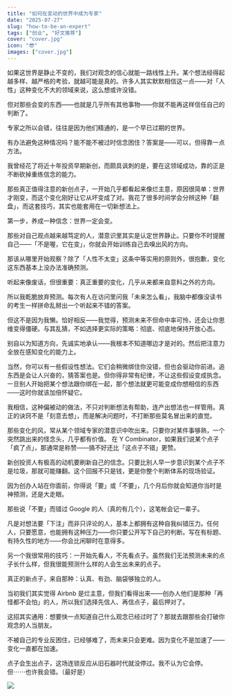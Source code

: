 ```yaml
---
title: "如何在变动的世界中成为专家"
date: "2025-07-27"
slug: "how-to-be-an-expert"
tags: ["创业", "好文推荐"]
cover: "cover.jpg"
icon: "😎"
images: ["cover.jpg"]
---
```

如果这世界是静止不变的，我们对观念的信心就能一路线性上升。某个想法经得起越多样、越严格的考验，就越可能是真的。许多人其实默默相信这一点——对「人性」这种变化不大的领域来说，这么想或许没错。



但对那些会变的东西——也就是几乎所有其他事物——你就不能再这样信任自己的判断了。



专家之所以会错，往往是因为他们精通的，是一个早已过期的世界。



有办法避免这种情况吗？能不能不被过时信念困住？答案是——可以，但得靠一点方法。



我曾经花了将近十年投资早期新创，而颇具讽刺的是，要在这领域成功，靠的正是不断砍掉重练信念的能力。



那些真正值得注意的新创点子，一开始几乎都看起来像烂主意，原因很简单：世界才刚变，而这个变化刚好让它从坏变成了对。我花了很多时间学会分辨这种「翻盘」，而这套技巧，其实也能套用在一切新想法上。



第一步，养成一种信念：世界一定会变。



那些对自己观点越来越笃定的人，潜意识里其实是认定世界静止。只要你不时提醒自己——「不是喔，它在变」，你就会开始训练自己去嗅出风的方向。



那该从哪里开始观察？除了「人性不太变」这条中等实用的原则外，很抱歉，变化这东西基本上没办法准确预测。



听起来像废话，但很重要：真正重要的变化，几乎从来都来自意料之外的方向。



所以我乾脆放弃预测。每次有人在访问里问我「未来怎么看」，我脑中都像没读书的考生一样拼命乱掰出一个听起来不错的答案。



但这不是因为我懒。恰好相反——我觉得，预测未来不但命中率可怜，还会让你思维变得僵硬。与其乱猜，不如选择更实际的策略：彻底、彻底地保持开放心态。



别自以为知道方向，先诚实地承认——我根本不知道哪边才是对的。然后把注意力全放在感知变化的能力上。



当然，你可以有一些假设性想法。它们会稍微绑住你没错，但也会驱动你前进。追东西是会让人兴奋的，猜答案也是。但你得非常有纪律，不让这些假设变成执念。
一旦别人开始把某个想法跟你绑在一起，那个想法就更可能变成你想相信的东西——这时你就该加倍怀疑它。



我相信，这种偏被动的做法，不只对判断想法有帮助，连产出想法也一样管用。真正的诀窍不是「刻意去想」，而是解决问题时，不打断那些莫名冒出来的直觉。



那些变化的风，常从某个领域专家的潜意识中吹出来。只要你对某件事够熟，一个突然跳出来的怪念头，几乎都有价值。
在 Y Combinator，如果我们说某个点子「疯了点」，那通常是称赞——搞不好还比「这点子不错」更赞。



新创投资人有极高的动机要刷新自己的信念。只要比别人早一步意识到某个点子不是垃圾，那就可能赚翻。这个回报不只是钱，更是你整个判断体系的现场验证。



因为创办人站在你面前，你得说「要」或「不要」，几个月后你就会知道你当时是神预测，还是大走眼。



那些说「不要」而错过 Google 的人（真的有几个），这笔帐会记一辈子。



凡是对想法要「下注」而非只评论的人，基本上都拥有这种自我纠错压力。任何人，只要愿意，也能拥有这种压力——你只要公开写下自己的判断。写在有标题、有持久性的地方——你会比闲聊时在意得多。



另一个我很常用的技巧：一开始先看人，不先看点子。虽然我们无法预测未来的点子长什么样，但我很能预测什么样的人会生出未来的点子。



真正的新点子，来自那种：认真、有劲、脑袋够独立的人。



当初我们其实觉得 Airbnb 是烂主意，但我们看得出来——创办人他们是那种「再怪都不会怕」的人，所以我们选择先信人、再信点子，最后押对了。



这招其实通用：想要快一点知道自己什么观念已经过时了？那就去跟那些会打破你观念的人当朋友。



不被自己的专业反困住，已经够难了，而未来只会更难。因为变化不是加速了——变化一直都在加速。



点子会生出点子，这场连锁反应从旧石器时代就没停过。我不认为它会停。
但⋯⋯也许我会错。（最好是）




![](https://prod-files-secure.s3.us-west-2.amazonaws.com/112d0858-5090-4d34-a606-b75eb8d65fd2/46476355-9cf3-4e99-9b7a-3531bc426380/1000202064.png?X-Amz-Algorithm=AWS4-HMAC-SHA256&X-Amz-Content-Sha256=UNSIGNED-PAYLOAD&X-Amz-Credential=ASIAZI2LB4664RWW6ZXQ%2F20250828%2Fus-west-2%2Fs3%2Faws4_request&X-Amz-Date=20250828T093251Z&X-Amz-Expires=3600&X-Amz-Security-Token=IQoJb3JpZ2luX2VjEEkaCXVzLXdlc3QtMiJHMEUCID3KmDmjbWfK%2FxORz5T0Dcymh51UK%2Fl2b9gfiX35Ht%2F7AiEAiKWB0f5xkLMfdo%2BY4kNKtigHGvwFVu83eA0ggG1s8Z0qiAQIov%2F%2F%2F%2F%2F%2F%2F%2F%2F%2FARAAGgw2Mzc0MjMxODM4MDUiDGNdwNCDKiHM0vlmiyrcA6Oy7JfgZQm5R2%2F1YnGicPE6XNgR4w4yMWs0wb8%2FT3Er1n3xA%2FB2DkYzmBGem6J7%2BMiiIljIZbdVcHU0qWSPeQsBeyPs2PbIb2eYJAz5CoLgd97%2Bw2QEtpM2iw3ExE%2FGVYdI48JVNSgHd%2F8dfDkULnd3u0A81zu%2F81Nogbt6JCJePzOW%2Bf4YL8G%2B8ttML5FVveuLcnY%2FUGQKxbib7PuSDTFM%2BP%2B7F99MuyWYEFvdgQergRJoo4lQYNMSmMLSH1rHvmsSwI74nw6iwztFR9Ig5erwoJgMOZPw7CMapBNLyaEp%2B9xPKAlSUZSjYm6Snk4OnFVyWbXSa2ohCP9IojWB8fB8qB%2B%2FpvdHymVHxftIifMSjGrmcKYDCEwzq5vOn7AzEZHksRaDQVz9IShN%2Ffj3sQuTHHG%2B6JOvLhulWBW%2FGsLz1Y4vhlVt44%2BEj9apg3JWfVzFSTIEWGgApg8gbsqfs2SBBdWhxD5CLE3bqhYobsd2lo%2BlcTIPIWXRJxs4MVuCDn8EV5qS9aayzSwJvd086ioSCL2C%2FC3pxQs3lWiUPhNgQOUpY5Sn8ZiN8WX6YHHYJbIZuWjjHifh87tfCSpRLQe1BFJ4OuLLlWUtdV819H06WEtIQEYtZeN1Ks1UMJW2wMUGOqUBtpRZbuGRAfkfcpuNkQIBZ6grsi4XsQ7tJzv6n6VIUtU1PtQRHTIg4HU%2BTXsWp39ypvhMehLESj9iPvIYuUd71gaXV62TUipoQhgL5G5qYJa7xLO69EipM5NPbUPsxmUlbral4zvMbnFWDNz07cFxBoTc79cPe2ola0td0dVyLYqL3CJ6VHn%2FW0FugSPGxjgwmCdJibhMWTe1D1%2FgaG3DeOplNk5R&X-Amz-Signature=6b6c4fa781a0d0093e64b42a3dea3a6a1b318146d5f19c515eab4b682ce22a6b&X-Amz-SignedHeaders=host&x-amz-checksum-mode=ENABLED&x-id=GetObject)

